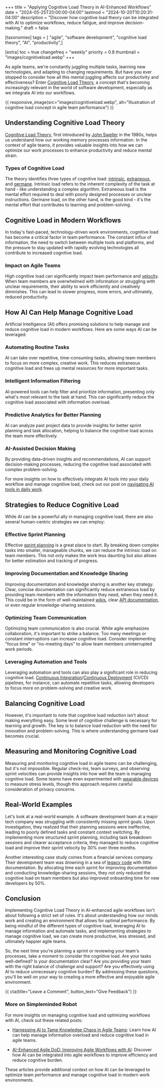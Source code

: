 +++
title = "Applying Cognitive Load Theory in AI-Enhanced Workflows"
date = "2024-05-25T20:00:00-04:00"
lastmod = "2024-10-20T10:20:31-04:00"
description = "Discover how cognitive load theory can be integrated with AI to optimize workflows, reduce fatigue, and improve decision-making."
draft = false

[taxonomies]
tags = [ "agile", "software development", "cognitive load theory", "AI", "productivity",]

[extra]
toc = true
changefreq = "weekly"
priority = 0.8
thumbnail = "images/cognitiveload.webp"
+++


As agile teams, we're constantly juggling multiple tasks, learning new technologies, and adapting to changing requirements. But have you ever stopped to consider how all this mental juggling affects our productivity and effectiveness? Enter [Cognitive Load Theory](https://en.wikipedia.org/wiki/Cognitive_load), a concept that's becoming increasingly relevant in the world of software development, especially as we integrate AI into our workflows.

<!--more-->

{{ responsive_image(src="images/cognitiveload.webp", alt="Illustration of cognitive load concept in agile team performance") }}

## Understanding Cognitive Load Theory

[Cognitive Load Theory](https://en.wikipedia.org/wiki/Cognitive_load), first introduced by [John Sweller](https://en.wikipedia.org/wiki/John_Sweller) in the 1980s, helps us understand how our working memory processes information. In the context of agile teams, it provides valuable insights into how we can optimize our work processes to enhance productivity and reduce mental strain.

### Types of Cognitive Load

The theory identifies three types of cognitive load: [intrinsic](https://en.wikipedia.org/wiki/Cognitive_load#Intrinsic), [extraneous](https://en.wikipedia.org/wiki/Cognitive_load#Extraneous), and [germane](https://en.wikipedia.org/wiki/Cognitive_load#Germane_load). Intrinsic load refers to the inherent complexity of the task at hand - like understanding a complex algorithm. Extraneous load is the mental effort required to deal with poorly designed processes or unclear instructions. Germane load, on the other hand, is the good kind - it's the mental effort that contributes to learning and problem-solving.

## Cognitive Load in Modern Workflows

In today's fast-paced, technology-driven work environments, cognitive load has become a critical factor in team performance. The constant influx of information, the need to switch between multiple tools and platforms, and the pressure to stay updated with rapidly evolving technologies all contribute to increased cognitive load.

### Impact on Agile Teams

High cognitive load can significantly impact team performance and [velocity](https://www.scrum.org/resources/blog/velocity-revolutionary-way-measure-scrum). When team members are overwhelmed with information or struggling with unclear requirements, their ability to work efficiently and creatively diminishes. This can lead to slower progress, more errors, and ultimately, reduced productivity.

## How AI Can Help Manage Cognitive Load

Artificial Intelligence (AI) offers promising solutions to help manage and reduce cognitive load in modern workflows. Here are some ways AI can be leveraged:

### Automating Routine Tasks

AI can take over repetitive, time-consuming tasks, allowing team members to focus on more complex, creative work. This reduces extraneous cognitive load and frees up mental resources for more important tasks.

### Intelligent Information Filtering

AI-powered tools can help filter and prioritize information, presenting only what's most relevant to the task at hand. This can significantly reduce the cognitive load associated with information overload.

### Predictive Analytics for Better Planning

AI can analyze past project data to provide insights for better sprint planning and task allocation, helping to balance the cognitive load across the team more effectively.

### AI-Assisted Decision Making

By providing data-driven insights and recommendations, AI can support decision-making processes, reducing the cognitive load associated with complex problem-solving.

For more insights on how to effectively integrate AI tools into your daily workflow and manage cognitive load, check out our post on [navigating AI tools in daily work](@/navigating-ai-tools-daily-work.md).

## Strategies to Reduce Cognitive Load

While AI can be a powerful ally in managing cognitive load, there are also several human-centric strategies we can employ:

### Effective Sprint Planning

Effective [sprint planning](https://www.scrum.org/learning-series/what-is-scrum/the-scrum-events/what-is-sprint-planning) is a great place to start. By breaking down complex tasks into smaller, manageable chunks, we can reduce the intrinsic load on team members. This not only makes the work less daunting but also allows for better estimation and tracking of progress.

### Improving Documentation and Knowledge Sharing

Improving documentation and knowledge sharing is another key strategy. Clear, concise documentation can significantly reduce extraneous load by providing team members with the information they need, when they need it. This could be in the form of well-maintained [wikis](https://en.wikipedia.org/wiki/Wiki), clear [API documentation](https://en.wikipedia.org/wiki/API_documentation), or even regular knowledge-sharing sessions.

### Optimizing Team Communication

Optimizing team communication is also crucial. While agile emphasizes collaboration, it's important to strike a balance. Too many meetings or constant interruptions can increase cognitive load. Consider implementing "focus time" or "no-meeting days" to allow team members uninterrupted work periods.

### Leveraging Automation and Tools

Leveraging automation and tools can also play a significant role in reducing cognitive load. [Continuous Integration](https://en.wikipedia.org/wiki/Continuous_integration)/[Continuous Deployment](https://en.wikipedia.org/wiki/Continuous_delivery) (CI/CD) pipelines, for instance, can automate repetitive tasks, allowing developers to focus more on problem-solving and creative work.

## Balancing Cognitive Load

However, it's important to note that cognitive load reduction isn't about making everything easy. Some level of cognitive challenge is necessary for learning and growth. The key is to balance load reduction with the need for innovation and problem-solving. This is where understanding germane load becomes crucial.

## Measuring and Monitoring Cognitive Load

Measuring and monitoring cognitive load in agile teams can be challenging, but it's not impossible. Regular check-ins, team surveys, and observing sprint velocities can provide insights into how well the team is managing cognitive load. Some teams have even experimented with [wearable devices](https://en.wikipedia.org/wiki/Wearable_technology) to measure stress levels, though this approach requires careful consideration of privacy concerns.

## Real-World Examples

Let's look at a real-world example. A software development team at a major tech company was struggling with consistently missing sprint goals. Upon investigation, they realized that their planning sessions were ineffective, leading to poorly defined tasks and constant context switching. By implementing more structured sprint planning, including task breakdown sessions and clearer acceptance criteria, they managed to reduce cognitive load and improve their sprint velocity by 30% over three months.

Another interesting case study comes from a financial services company. Their development team was drowning in a sea of [legacy code](https://en.wikipedia.org/wiki/Legacy_code) with little documentation. By allocating time each sprint for improving documentation and conducting knowledge-sharing sessions, they not only reduced the cognitive load on team members but also improved onboarding time for new developers by 50%.

## Conclusion

Implementing Cognitive Load Theory in AI-enhanced agile workflows isn't about following a strict set of rules. It's about understanding how our minds work and creating an environment that allows for optimal performance. By being mindful of the different types of cognitive load, leveraging AI to manage information and automate tasks, and implementing strategies to manage cognitive load, we can create more productive, less stressed, and ultimately happier agile teams.

So, the next time you're planning a sprint or reviewing your team's processes, take a moment to consider the cognitive load. Are your tasks well-defined? Is your documentation clear? Are you providing your team with the right balance of challenge and support? Are you effectively using AI to reduce unnecessary cognitive burden? By addressing these questions, you'll be well on your way to creating a more effective and enjoyable agile environment.

{{ cta(title="Leave a Comment", button_text="Give Feedback") }}

### More on Simpleminded Robot

For more insights on managing cognitive load and optimizing workflows with AI, check out these related posts:

- [Harnessing AI to Tame Knowledge Chaos in Agile Teams](@/harnessing-ai-tame-knowledge-chaos-agile-teams.md): Learn how AI can help manage information overload and reduce cognitive load in agile teams.

- [AI-Enhanced Agile DoD: Improving Agile Workflows with AI](@/ai-enhanced-agile-dod.md): Discover how AI can be integrated into agile workflows to improve efficiency and reduce cognitive burden.

These articles provide additional context on how AI can be leveraged to optimize team performance and manage cognitive load in modern work environments.
